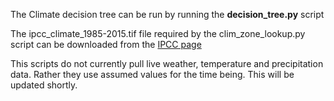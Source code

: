 The Climate decision tree can be run by running the **decision_tree.py** script

The ipcc_climate_1985-2015.tif file required by the clim_zone_lookup.py script can be downloaded from the [IPCC page](https://www.ipcc-nggip.iges.or.jp/faq/faq.html?fbclid=IwZXh0bgNhZW0CMTAAAR2LV1qs2EM5OvQS1A7uiDMuiPqK4dkhgkKbLMd57v4F8Ta2aJANqvC0OU0_aem_c33p3_HLQ6ke_dt85m505A)

This scripts do not currently pull live weather, temperature and precipitation data. Rather they use assumed values for the time being. This will be updated shortly.

